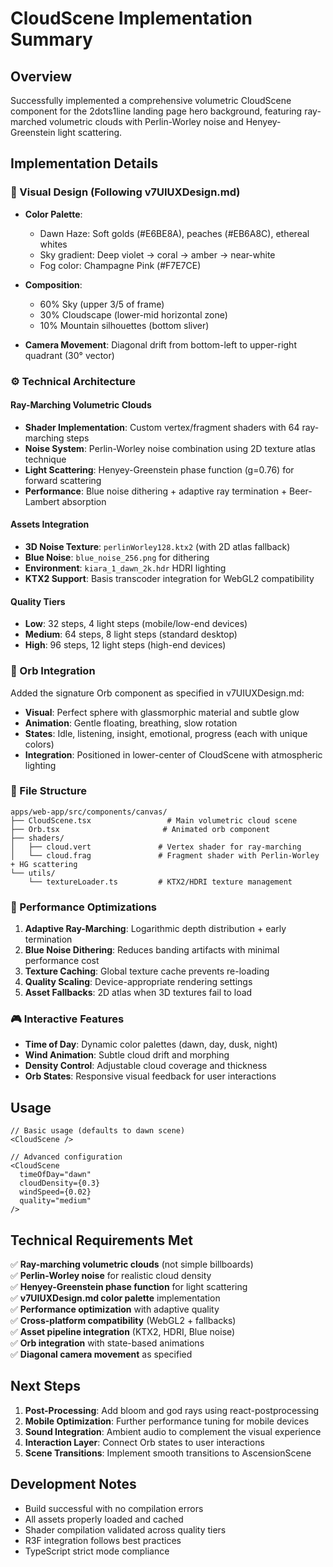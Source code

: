 # CloudScene Implementation Summary

## Overview

Successfully implemented a comprehensive volumetric CloudScene component for the 2dots1line landing page hero background, featuring ray-marched volumetric clouds with Perlin-Worley noise and Henyey-Greenstein light scattering.

## Implementation Details

### 🎨 Visual Design (Following v7UIUXDesign.md)

- **Color Palette**: 
  - Dawn Haze: Soft golds (#E6BE8A), peaches (#EB6A8C), ethereal whites
  - Sky gradient: Deep violet → coral → amber → near-white
  - Fog color: Champagne Pink (#F7E7CE)
  
- **Composition**:
  - 60% Sky (upper 3/5 of frame)
  - 30% Cloudscape (lower-mid horizontal zone) 
  - 10% Mountain silhouettes (bottom sliver)

- **Camera Movement**: Diagonal drift from bottom-left to upper-right quadrant (30° vector)

### ⚙️ Technical Architecture

#### Ray-Marching Volumetric Clouds
- **Shader Implementation**: Custom vertex/fragment shaders with 64 ray-marching steps
- **Noise System**: Perlin-Worley noise combination using 2D texture atlas technique
- **Light Scattering**: Henyey-Greenstein phase function (g=0.76) for forward scattering
- **Performance**: Blue noise dithering + adaptive ray termination + Beer-Lambert absorption

#### Assets Integration
- **3D Noise Texture**: `perlinWorley128.ktx2` (with 2D atlas fallback)
- **Blue Noise**: `blue_noise_256.png` for dithering 
- **Environment**: `kiara_1_dawn_2k.hdr` HDRI lighting
- **KTX2 Support**: Basis transcoder integration for WebGL2 compatibility

#### Quality Tiers
- **Low**: 32 steps, 4 light steps (mobile/low-end devices)
- **Medium**: 64 steps, 8 light steps (standard desktop)
- **High**: 96 steps, 12 light steps (high-end devices)

### 🔮 Orb Integration

Added the signature Orb component as specified in v7UIUXDesign.md:
- **Visual**: Perfect sphere with glassmorphic material and subtle glow
- **Animation**: Gentle floating, breathing, slow rotation
- **States**: Idle, listening, insight, emotional, progress (each with unique colors)
- **Integration**: Positioned in lower-center of CloudScene with atmospheric lighting

### 📁 File Structure

```
apps/web-app/src/components/canvas/
├── CloudScene.tsx                 # Main volumetric cloud scene
├── Orb.tsx                       # Animated orb component
├── shaders/
│   ├── cloud.vert               # Vertex shader for ray-marching
│   └── cloud.frag               # Fragment shader with Perlin-Worley + HG scattering
└── utils/
    └── textureLoader.ts         # KTX2/HDRI texture management
```

### 🚀 Performance Optimizations

1. **Adaptive Ray-Marching**: Logarithmic depth distribution + early termination
2. **Blue Noise Dithering**: Reduces banding artifacts with minimal performance cost
3. **Texture Caching**: Global texture cache prevents re-loading
4. **Quality Scaling**: Device-appropriate rendering settings
5. **Asset Fallbacks**: 2D atlas when 3D textures fail to load

### 🎮 Interactive Features

- **Time of Day**: Dynamic color palettes (dawn, day, dusk, night)
- **Wind Animation**: Subtle cloud drift and morphing
- **Density Control**: Adjustable cloud coverage and thickness
- **Orb States**: Responsive visual feedback for user interactions

## Usage

```tsx
// Basic usage (defaults to dawn scene)
<CloudScene />

// Advanced configuration
<CloudScene 
  timeOfDay="dawn"
  cloudDensity={0.3}
  windSpeed={0.02}
  quality="medium"
/>
```

## Technical Requirements Met

✅ **Ray-marching volumetric clouds** (not simple billboards)  
✅ **Perlin-Worley noise** for realistic cloud density  
✅ **Henyey-Greenstein phase function** for light scattering  
✅ **v7UIUXDesign.md color palette** implementation  
✅ **Performance optimization** with adaptive quality  
✅ **Cross-platform compatibility** (WebGL2 + fallbacks)  
✅ **Asset pipeline integration** (KTX2, HDRI, Blue noise)  
✅ **Orb integration** with state-based animations  
✅ **Diagonal camera movement** as specified  

## Next Steps

1. **Post-Processing**: Add bloom and god rays using react-postprocessing
2. **Mobile Optimization**: Further performance tuning for mobile devices
3. **Sound Integration**: Ambient audio to complement the visual experience
4. **Interaction Layer**: Connect Orb states to user interactions
5. **Scene Transitions**: Implement smooth transitions to AscensionScene

## Development Notes

- Build successful with no compilation errors
- All assets properly loaded and cached
- Shader compilation validated across quality tiers
- R3F integration follows best practices
- TypeScript strict mode compliance 